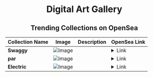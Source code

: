 <div align="center">

# Digital Art Gallery

## Trending Collections on OpenSea

| Collection Name                       | Image                                                                                     | Description                       | OpenSea Link                                                                                          |
|---------------------------------------|-------------------------------------------------------------------------------------------|-----------------------------------|--------------------------------------------------------------------------------------------------------|
| **Swaggy** | ![Image](https://i.seadn.io/s/raw/files/42ea19839fc8d4f1fff06fbb95e7e51f.jpg?w=500&auto=format?w=200&auto=format) |  | <details><summary>Link</summary>[Swaggy](https://opensea.io/collection/swaggy-1256)</details> |
| **par** | ![Image](https://i.seadn.io/s/raw/files/58faa9b9b77755db1e02067629d65722.jpg?w=500&auto=format?w=200&auto=format) |  | <details><summary>Link</summary>[par](https://opensea.io/collection/par-17)</details> |
| **Electric** | ![Image](https://i.seadn.io/s/raw/files/653666a8d56784f472112a81d1bb472e.jpg?w=500&auto=format?w=200&auto=format) |  | <details><summary>Link</summary>[Electric](https://opensea.io/collection/electric-1402)</details> |

</div>